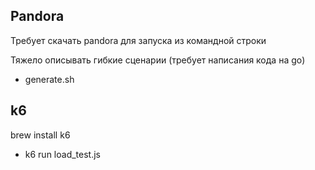 ## Pandora

Требует скачать pandora для запуска из командной строки

Тяжело описывать гибкие сценарии (требует написания кода на go)

- generate.sh

## k6

brew install k6

- k6 run load_test.js